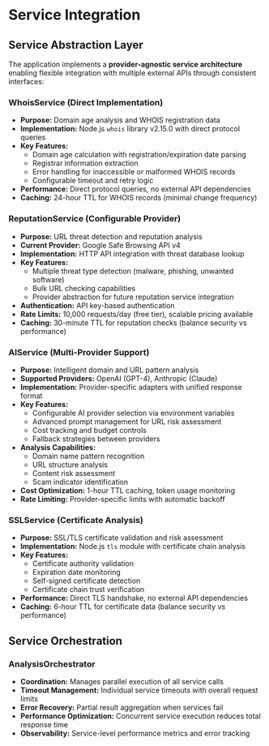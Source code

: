 # Service Integration

## Service Abstraction Layer

The application implements a **provider-agnostic service architecture** enabling flexible integration with multiple external APIs through consistent interfaces:

### WhoisService (Direct Implementation)
- **Purpose:** Domain age analysis and WHOIS registration data
- **Implementation:** Node.js `whois` library v2.15.0 with direct protocol queries
- **Key Features:**
  - Domain age calculation with registration/expiration date parsing
  - Registrar information extraction
  - Error handling for inaccessible or malformed WHOIS records
  - Configurable timeout and retry logic
- **Performance:** Direct protocol queries, no external API dependencies
- **Caching:** 24-hour TTL for WHOIS records (minimal change frequency)

### ReputationService (Configurable Provider)
- **Purpose:** URL threat detection and reputation analysis
- **Current Provider:** Google Safe Browsing API v4
- **Implementation:** HTTP API integration with threat database lookup
- **Key Features:**
  - Multiple threat type detection (malware, phishing, unwanted software)
  - Bulk URL checking capabilities
  - Provider abstraction for future reputation service integration
- **Authentication:** API key-based authentication
- **Rate Limits:** 10,000 requests/day (free tier), scalable pricing available
- **Caching:** 30-minute TTL for reputation checks (balance security vs performance)

### AIService (Multi-Provider Support)
- **Purpose:** Intelligent domain and URL pattern analysis
- **Supported Providers:** OpenAI (GPT-4), Anthropic (Claude)
- **Implementation:** Provider-specific adapters with unified response format
- **Key Features:**
  - Configurable AI provider selection via environment variables
  - Advanced prompt management for URL risk assessment
  - Cost tracking and budget controls
  - Fallback strategies between providers
- **Analysis Capabilities:**
  - Domain name pattern recognition
  - URL structure analysis
  - Content risk assessment
  - Scam indicator identification
- **Cost Optimization:** 1-hour TTL caching, token usage monitoring
- **Rate Limiting:** Provider-specific limits with automatic backoff

### SSLService (Certificate Analysis)
- **Purpose:** SSL/TLS certificate validation and risk assessment
- **Implementation:** Node.js `tls` module with certificate chain analysis
- **Key Features:**
  - Certificate authority validation
  - Expiration date monitoring
  - Self-signed certificate detection
  - Certificate chain trust verification
- **Performance:** Direct TLS handshake, no external API dependencies
- **Caching:** 6-hour TTL for certificate data (balance security vs performance)

## Service Orchestration

### AnalysisOrchestrator
- **Coordination:** Manages parallel execution of all service calls
- **Timeout Management:** Individual service timeouts with overall request limits
- **Error Recovery:** Partial result aggregation when services fail
- **Performance Optimization:** Concurrent service execution reduces total response time
- **Observability:** Service-level performance metrics and error tracking

